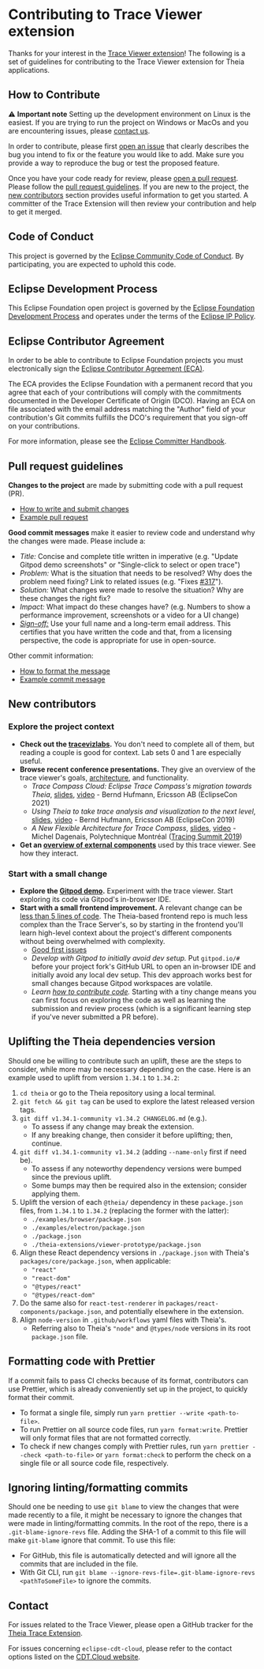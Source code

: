 # Contributing to Trace Viewer extension

Thanks for your interest in the [Trace Viewer extension][trace-viewer]! The following is a set of
guidelines for contributing to the Trace Viewer extension for Theia applications.

## How to Contribute

⚠️ **Important note** Setting up the development environment on Linux is the easiest. If you are trying
to run the project on Windows or MacOs and you are encountering issues, please [contact us][contact-us].

In order to contribute, please first [open an issue][issues] that clearly describes the bug you
intend to fix or the feature you would like to add. Make sure you provide a way to reproduce the bug
or test the proposed feature.

Once you have your code ready for review, please  [open a pull request][pull-requests]. Please follow
the [pull request guidelines][pr-guide]. If you are new to the project, the
[new contributors][new-contributors] section provides useful information to get you started. A
committer of the Trace Extension will then review your contribution and help to get it merged.

## Code of Conduct

This project is governed by the [Eclipse Community Code of Conduct](CODE_OF_CONDUCT.md).
By participating, you are expected to uphold this code.

## Eclipse Development Process

This Eclipse Foundation open project is governed by the [Eclipse Foundation
Development Process][dev-process] and operates under the terms of the [Eclipse IP Policy][ip-policy].

## Eclipse Contributor Agreement

In order to be able to contribute to Eclipse Foundation projects you must
electronically sign the [Eclipse Contributor Agreement (ECA)][eca].

The ECA provides the Eclipse Foundation with a permanent record that you agree
that each of your contributions will comply with the commitments documented in
the Developer Certificate of Origin (DCO). Having an ECA on file associated with
the email address matching the "Author" field of your contribution's Git commits
fulfills the DCO's requirement that you sign-off on your contributions.

For more information, please see the [Eclipse Committer Handbook][commiter-handbook].

## Pull request guidelines

**Changes to the project** are made by submitting code with a pull request (PR).

* [How to write and submit changes][creating-changes]
* [Example pull request][issue-402]

**Good commit messages** make it easier to review code and understand why the changes were made.
Please include a:

* *Title:* Concise and complete title written in imperative (e.g. "Update Gitpod demo screenshots"
or "Single-click to select or open trace")
* *Problem:* What is the situation that needs to be resolved? Why does the problem need fixing?
Link to related issues (e.g. "Fixes [#317][issue-317]").
* *Solution:* What changes were made to resolve the situation? Why are these changes the right fix?
* *Impact:* What impact do these changes have? (e.g. Numbers to show a performance improvement,
screenshots or a video for a UI change)
* [*Sign-off:*][sign-off] Use your full name and a long-term email address. This certifies that you
have written the code and that, from a licensing perspective, the code is appropriate for use in open-source.

Other commit information:

* [How to format the message][commit-message-message]
* [Example commit message][commit-message-example]

## New contributors

### Explore the project context

* **Check out the [tracevizlabs][tracevizlab].** You don't need to complete all of them, but reading
 a couple is good for context. Lab sets 0 and 1 are especially useful.
* **Browse recent conference presentations.** They give an overview of the trace viewer's goals,
[architecture][architecture], and functionality.
  * *Trace Compass Cloud: Eclipse Trace Compass's migration towards Theia*, [slides][tracompa-cloud-slides],
  [video][tracompa-cloud-video] - Bernd Hufmann, Ericsson AB (EclipseCon 2021)
  * *Using Theia to take trace analysis and visualization to the next level*, [slides][tracing-with-theia-slides],
  [video][tracing-with-theia-video] - Bernd Hufmann, Ericsson AB (EclipseCon 2019)
  * *A New Flexible Architecture for Trace Compass*, [slides][flexible-architecture-slides],
  [video][flexible-architecture-video] - Michel Dagenais, Polytechnique Montréal ([Tracing Summit 2019][tracing-summit])
* **Get an [overview of external components][external-components]** used by this trace viewer. See how they interact.

### Start with a small change

* **Explore the [Gitpod demo][gitpod-demo].** Experiment with the trace viewer. Start exploring
its code via Gitpod's in-browser IDE.
* **Start with a small frontend improvement.** A relevant change can be [less than 5 lines of code][issue-369].
The Theia-based frontend repo is much less complex than the Trace Server's, so by starting in the frontend
you'll learn high-level context about the project's different components without being overwhelmed with complexity.
  * [Good first issues][good-first-issues]
  * *Develop with Gitpod to initially avoid dev setup.* Put `gitpod.io/#` before your project fork's GitHub URL
  to open an in-browser IDE and initially avoid any local dev setup. This dev approach works best for small changes
  because Gitpod workspaces are volatile.
  * *Learn [how to contribute code][pr-guide].* Starting with a tiny change means you can first focus on exploring
  the code as well as learning the submission and review process (which is a significant learning step if you've
  never submitted a PR before).

## Uplifting the Theia dependencies version

Should one be willing to contribute such an uplift, these are the steps to consider, while
more may be necessary depending on the case. Here is an example used to uplift from version
`1.34.1` to `1.34.2`:

1. `cd theia` or go to the Theia repository using a local terminal.
1. `git fetch && git tag` can be used to explore the latest released version tags.
1. `git diff v1.34.1-community v1.34.2 CHANGELOG.md` (e.g.).
   * To assess if any change may break the extension.
   * If any breaking change, then consider it before uplifting; then, continue.
1. `git diff v1.34.1-community v1.34.2` (adding `--name-only` first if need be).
   * To assess if any noteworthy dependency versions were bumped since the previous uplift.
   * Some bumps may then be required also in the extension; consider applying them.
1. Uplift the version of each `@theia/` dependency in these `package.json` files, from `1.34.1` to `1.34.2` (replacing the former with the latter):
   * `./examples/browser/package.json`
   * `./examples/electron/package.json`
   * `./package.json`
   * `./theia-extensions/viewer-prototype/package.json`
1. Align these React dependency versions in `./package.json` with Theia's `packages/core/package.json`, when applicable:
   * `"react"`
   * `"react-dom"`
   * `"@types/react"`
   * `"@types/react-dom"`
1. Do the same also for `react-test-renderer` in `packages/react-components/package.json`, and potentially elsewhere in the extension.
1. Align `node-version` in `.github/workflows` yaml files with Theia's.
   * Referring also to Theia's `"node"` and `@types/node` versions in its root `package.json` file.

## Formatting code with Prettier

If a commit fails to pass CI checks because of its format, contributors can use Prettier, which is already conveniently set up in the project,
to quickly format their commit.

* To format a single file, simply run `yarn prettier --write <path-to-file>`.
* To run Prettier on all source code files, run `yarn format:write`. Prettier will only format files that are not formatted correctly.
* To check if new changes comply with Prettier rules, run `yarn prettier --check <path-to-file>` or `yarn format:check` to perform the check on a single file
  or all source code file, respectively.

## Ignoring linting/formatting commits

Should one be needing to use `git blame` to view the changes that were made recently to a file, it might be necessary to
ignore the changes that were made in linting/formatting commits. In the root of the repo, there is a `.git-blame-ignore-revs`
file. Adding the SHA-1 of a commit to this file will make `git-blame` ignore that commit. To use this file:

* For GitHub, this file is automatically detected and will ignore all the commits that are included in the file.
* With Git CLI, run `git blame --ignore-revs-file=.git-blame-ignore-revs <pathToSomeFile>` to ignore the commits.

## Contact

For issues related to the Trace Viewer, please open a GitHub tracker for the [Theia Trace Extension][trace-viewer].

For issues concerning `eclipse-cdt-cloud`, please refer to the contact options listed on the [CDT.Cloud website][cdt-cloud-website].

[architecture]: https://github.com/eclipse-cdt-cloud/theia-trace-extension#architecture
[cdt-cloud-website]: https://cdt-cloud.io/contact/
[commit-message-example]: https://github.com/eclipse-cdt-cloud/theia-trace-extension/commit/bc18fcd110d7b8433293692421f2e4fb49f89bd6
[commit-message-message]: https://tbaggery.com/2008/04/19/a-note-about-git-commit-messages.html
[commiter-handbook]: https://www.eclipse.org/projects/handbook/#resources-commit
[contact-us]: #contact
[creating-changes]: https://www.dataschool.io/how-to-contribute-on-github/
[dev-process]: https://eclipse.org/projects/dev_process
[eca]: http://www.eclipse.org/legal/ECA.php
[external-components]: https://github.com/eclipse-cdt-cloud/theia-trace-extension#related-code
[good-first-issues]: https://github.com/eclipse-cdt-cloud/theia-trace-extension/issues?q=is%3Aopen+is%3Aissue+label%3A%22good+first+issue%22
[flexible-architecture-video]: https://www.youtube.com/watch?v=8s5vGf45e-g
[flexible-architecture-slides]: https://tracingsummit.org/ts/2019/files/Tracingsummit2019-theia-dagenais.pdf
[gitpod-demo]: https://github.com/eclipse-cdt-cloud/theia-trace-extension#Nightly-via-Gitpod
[ip-policy]: https://www.eclipse.org/org/documents/Eclipse_IP_Policy.pdf
[issues]: https://github.com/eclipse-cdt-cloud/theia-trace-extension/issues
[issue-317]: https://github.com/eclipse-cdt-cloud/theia-trace-extension/issues/317
[issue-369]: https://github.com/eclipse-cdt-cloud/theia-trace-extension/pull/369/files
[issue-402]: https://github.com/eclipse-cdt-cloud/theia-trace-extension/pull/402
[new-contributors]: #new-contributors
[pr-guide]: #pull-request-guidelines
[pull-requests]: https://github.com/eclipse-cdt-cloud/theia-trace-extension/pulls
[sign-off]: https://git-scm.com/docs/git-commit#Documentation/git-commit.txt---signoff
[trace-viewer]: https://github.com/eclipse-cdt-cloud/theia-trace-extension
[tracevizlab]: https://github.com/dorsal-lab/Tracevizlab
[tracing-with-theia-video]: https://www.youtube.com/watch?v=Fysg1mOadik
[tracing-with-theia-slides]: https://www.eclipsecon.org/sites/default/files/slides/EclipseConEurope2019-TraceCompass-Theia.pdf
[tracing-summit]: https://tracingsummit.org/ts/2019/
[tracompa-cloud-video]: https://www.youtube.com/watch?v=DFxWXE4A-uQ
[tracompa-cloud-slides]: https://www.eclipsecon.org/sites/default/files/slides/EclipseCon2021-TraceCompassCloud.pdf
